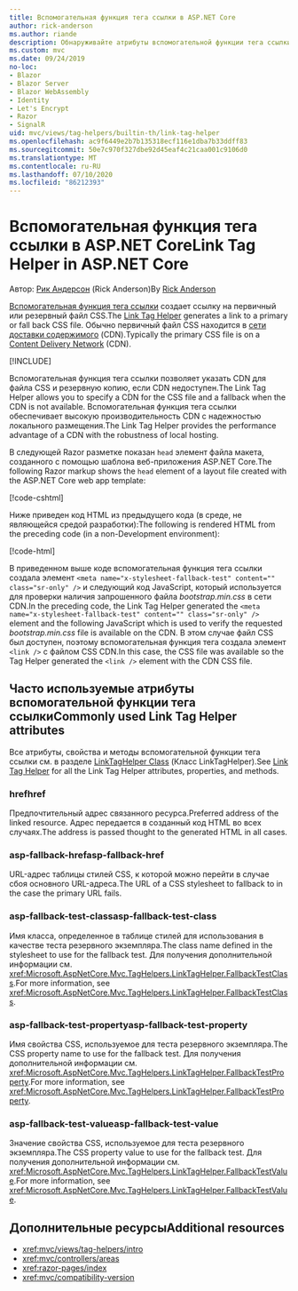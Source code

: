 ```yaml
---
title: Вспомогательная функция тега ссылки в ASP.NET Core
author: rick-anderson
ms.author: riande
description: Обнаруживайте атрибуты вспомогательной функции тега ссылки ASP.NET Core и роль, которую играет каждый атрибут в расширении поведения тега ссылки HTML.
ms.custom: mvc
ms.date: 09/24/2019
no-loc:
- Blazor
- Blazor Server
- Blazor WebAssembly
- Identity
- Let's Encrypt
- Razor
- SignalR
uid: mvc/views/tag-helpers/builtin-th/link-tag-helper
ms.openlocfilehash: ac9f6449e2b7b135318ecf116e1dba7b33ddff83
ms.sourcegitcommit: 50e7c970f327dbe92d45eaf4c21caa001c9106d0
ms.translationtype: MT
ms.contentlocale: ru-RU
ms.lasthandoff: 07/10/2020
ms.locfileid: "86212393"
---
```

# <a name="link-tag-helper-in-aspnet-core"></a><span data-ttu-id="a5f6e-103">Вспомогательная функция тега ссылки в ASP.NET Core</span><span class="sxs-lookup"><span data-stu-id="a5f6e-103">Link Tag Helper in ASP.NET Core</span></span>

<span data-ttu-id="a5f6e-104">Автор: [Рик Андерсон](https://twitter.com/RickAndMSFT) (Rick Anderson)</span><span class="sxs-lookup"><span data-stu-id="a5f6e-104">By [Rick Anderson](https://twitter.com/RickAndMSFT)</span></span>

<span data-ttu-id="a5f6e-105">[Вспомогательная функция тега ссылки](xref:Microsoft.AspNetCore.Mvc.TagHelpers.LinkTagHelper) создает ссылку на первичный или резервный файл CSS.</span><span class="sxs-lookup"><span data-stu-id="a5f6e-105">The [Link Tag Helper](xref:Microsoft.AspNetCore.Mvc.TagHelpers.LinkTagHelper) generates a link to a primary or fall back CSS file.</span></span> <span data-ttu-id="a5f6e-106">Обычно первичный файл CSS находится в [сети доставки содержимого](/office365/enterprise/content-delivery-networks#what-exactly-is-a-cdn) (CDN).</span><span class="sxs-lookup"><span data-stu-id="a5f6e-106">Typically the primary CSS file is on a [Content Delivery Network](/office365/enterprise/content-delivery-networks#what-exactly-is-a-cdn) (CDN).</span></span>

[!INCLUDE[](~/includes/cdn.md)]

<span data-ttu-id="a5f6e-107">Вспомогательная функция тега ссылки позволяет указать CDN для файла CSS и резервную копию, если CDN недоступен.</span><span class="sxs-lookup"><span data-stu-id="a5f6e-107">The Link Tag Helper allows you to specify a CDN for the CSS file and a fallback when the CDN is not available.</span></span> <span data-ttu-id="a5f6e-108">Вспомогательная функция тега ссылки обеспечивает высокую производительность CDN с надежностью локального размещения.</span><span class="sxs-lookup"><span data-stu-id="a5f6e-108">The Link Tag Helper provides the performance advantage of a CDN with the robustness of local hosting.</span></span>

<span data-ttu-id="a5f6e-109">В следующей Razor разметке показан `head` элемент файла макета, созданного с помощью шаблона веб-приложения ASP.NET Core.</span><span class="sxs-lookup"><span data-stu-id="a5f6e-109">The following Razor markup shows the `head` element of a layout file created with the ASP.NET Core web app template:</span></span>

[!code-cshtml[](link-tag-helper/sample/_Layout.cshtml?name=snippet)]

<span data-ttu-id="a5f6e-110">Ниже приведен код HTML из предыдущего кода (в среде, не являющейся средой разработки):</span><span class="sxs-lookup"><span data-stu-id="a5f6e-110">The following is rendered HTML from the preceding code (in a non-Development environment):</span></span>

[!code-html[](link-tag-helper/sample/HtmlPage1.html)]

<span data-ttu-id="a5f6e-111">В приведенном выше коде вспомогательная функция тега ссылки создала элемент `<meta name="x-stylesheet-fallback-test" content="" class="sr-only" />` и следующий код JavaScript, который используется для проверки наличия запрошенного файла *bootstrap.min.css* в сети CDN.</span><span class="sxs-lookup"><span data-stu-id="a5f6e-111">In the preceding code, the Link Tag Helper generated the `<meta name="x-stylesheet-fallback-test" content="" class="sr-only" />` element and the following JavaScript which is used to verify the requested *bootstrap.min.css* file is available on the CDN.</span></span> <span data-ttu-id="a5f6e-112">В этом случае файл CSS был доступен, поэтому вспомогательная функция тега создала элемент `<link />` с файлом CSS CDN.</span><span class="sxs-lookup"><span data-stu-id="a5f6e-112">In this case, the CSS file was available so the Tag Helper generated the `<link />` element with the CDN CSS file.</span></span>

## <a name="commonly-used-link-tag-helper-attributes"></a><span data-ttu-id="a5f6e-113">Часто используемые атрибуты вспомогательной функции тега ссылки</span><span class="sxs-lookup"><span data-stu-id="a5f6e-113">Commonly used Link Tag Helper attributes</span></span>

<span data-ttu-id="a5f6e-114">Все атрибуты, свойства и методы вспомогательной функции тега ссылки см. в разделе [LinkTagHelper Class](xref:Microsoft.AspNetCore.Mvc.TagHelpers.LinkTagHelper) (Класс LinkTagHelper).</span><span class="sxs-lookup"><span data-stu-id="a5f6e-114">See [Link Tag Helper](xref:Microsoft.AspNetCore.Mvc.TagHelpers.LinkTagHelper)  for all the Link Tag Helper attributes, properties, and methods.</span></span>

### <a name="href"></a><span data-ttu-id="a5f6e-115">href</span><span class="sxs-lookup"><span data-stu-id="a5f6e-115">href</span></span>

<span data-ttu-id="a5f6e-116">Предпочтительный адрес связанного ресурса.</span><span class="sxs-lookup"><span data-stu-id="a5f6e-116">Preferred address of the linked resource.</span></span> <span data-ttu-id="a5f6e-117">Адрес передается в созданный код HTML во всех случаях.</span><span class="sxs-lookup"><span data-stu-id="a5f6e-117">The address is passed thought to the generated HTML in all cases.</span></span>

### <a name="asp-fallback-href"></a><span data-ttu-id="a5f6e-118">asp-fallback-href</span><span class="sxs-lookup"><span data-stu-id="a5f6e-118">asp-fallback-href</span></span>

<span data-ttu-id="a5f6e-119">URL-адрес таблицы стилей CSS, к которой можно перейти в случае сбоя основного URL-адреса.</span><span class="sxs-lookup"><span data-stu-id="a5f6e-119">The URL of a CSS stylesheet to fallback to in the case the primary URL fails.</span></span>

### <a name="asp-fallback-test-class"></a><span data-ttu-id="a5f6e-120">asp-fallback-test-class</span><span class="sxs-lookup"><span data-stu-id="a5f6e-120">asp-fallback-test-class</span></span>

<span data-ttu-id="a5f6e-121">Имя класса, определенное в таблице стилей для использования в качестве теста резервного экземпляра.</span><span class="sxs-lookup"><span data-stu-id="a5f6e-121">The class name defined in the stylesheet to use for the fallback test.</span></span> <span data-ttu-id="a5f6e-122">Для получения дополнительной информации см. <xref:Microsoft.AspNetCore.Mvc.TagHelpers.LinkTagHelper.FallbackTestClass>.</span><span class="sxs-lookup"><span data-stu-id="a5f6e-122">For more information, see <xref:Microsoft.AspNetCore.Mvc.TagHelpers.LinkTagHelper.FallbackTestClass>.</span></span>

### <a name="asp-fallback-test-property"></a><span data-ttu-id="a5f6e-123">asp-fallback-test-property</span><span class="sxs-lookup"><span data-stu-id="a5f6e-123">asp-fallback-test-property</span></span>

<span data-ttu-id="a5f6e-124">Имя свойства CSS, используемое для теста резервного экземпляра.</span><span class="sxs-lookup"><span data-stu-id="a5f6e-124">The CSS property name to use for the fallback test.</span></span> <span data-ttu-id="a5f6e-125">Для получения дополнительной информации см. <xref:Microsoft.AspNetCore.Mvc.TagHelpers.LinkTagHelper.FallbackTestProperty>.</span><span class="sxs-lookup"><span data-stu-id="a5f6e-125">For more information, see <xref:Microsoft.AspNetCore.Mvc.TagHelpers.LinkTagHelper.FallbackTestProperty>.</span></span>

### <a name="asp-fallback-test-value"></a><span data-ttu-id="a5f6e-126">asp-fallback-test-value</span><span class="sxs-lookup"><span data-stu-id="a5f6e-126">asp-fallback-test-value</span></span>

<span data-ttu-id="a5f6e-127">Значение свойства CSS, используемое для теста резервного экземпляра.</span><span class="sxs-lookup"><span data-stu-id="a5f6e-127">The CSS property value to use for the fallback test.</span></span> <span data-ttu-id="a5f6e-128">Для получения дополнительной информации см. <xref:Microsoft.AspNetCore.Mvc.TagHelpers.LinkTagHelper.FallbackTestValue>.</span><span class="sxs-lookup"><span data-stu-id="a5f6e-128">For more information, see <xref:Microsoft.AspNetCore.Mvc.TagHelpers.LinkTagHelper.FallbackTestValue>.</span></span>

## <a name="additional-resources"></a><span data-ttu-id="a5f6e-129">Дополнительные ресурсы</span><span class="sxs-lookup"><span data-stu-id="a5f6e-129">Additional resources</span></span>

* <xref:mvc/views/tag-helpers/intro>
* <xref:mvc/controllers/areas>
* <xref:razor-pages/index>
* <xref:mvc/compatibility-version>

